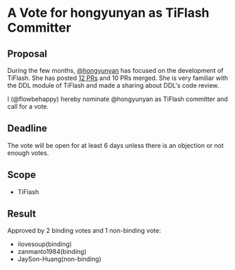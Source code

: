 # A Vote for hongyunyan as TiFlash Committer

## Proposal

During the few months, [@hongyunyan](https://github.com/hongyunyan) has focused on the development of TiFlash.  She has posted [12 PRs](https://github.com/pingcap/tiflash/pulls/hongyunyan) and 10 PRs merged. She is very familiar with the DDL module of TiFlash and made a sharing about DDL's code review.

I (@flowbehappy) hereby nominate @hongyunyan as TiFlash committer and call for a vote.

## Deadline

The vote will be open for at least 6 days unless there is an objection or not enough votes.

## Scope

* TiFlash

## Result

Approved by 2 binding votes and 1 non-binding vote:

* ilovesoup(binding)
* zanmanto1984(binding)
* JaySon-Huang(non-binding)
